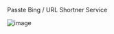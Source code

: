 Passte Bing / URL Shortner Service

![image](https://github.com/karthikkashyap/systemdesign/assets/336732/e2a7697e-092a-49fd-a5f9-5e6e6fe76772)

